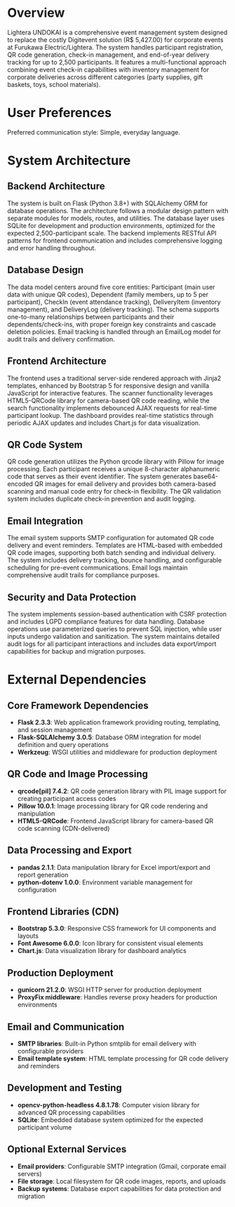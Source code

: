 # Overview

Lightera UNDOKAI is a comprehensive event management system designed to replace the costly Digitevent solution (R$ 5,427.00) for corporate events at Furukawa Electric/Lightera. The system handles participant registration, QR code generation, check-in management, and end-of-year delivery tracking for up to 2,500 participants. It features a multi-functional approach combining event check-in capabilities with inventory management for corporate deliveries across different categories (party supplies, gift baskets, toys, school materials).

# User Preferences

Preferred communication style: Simple, everyday language.

# System Architecture

## Backend Architecture
The system is built on Flask (Python 3.8+) with SQLAlchemy ORM for database operations. The architecture follows a modular design pattern with separate modules for models, routes, and utilities. The database layer uses SQLite for development and production environments, optimized for the expected 2,500-participant scale. The backend implements RESTful API patterns for frontend communication and includes comprehensive logging and error handling throughout.

## Database Design
The data model centers around five core entities: Participant (main user data with unique QR codes), Dependent (family members, up to 5 per participant), CheckIn (event attendance tracking), DeliveryItem (inventory management), and DeliveryLog (delivery tracking). The schema supports one-to-many relationships between participants and their dependents/check-ins, with proper foreign key constraints and cascade deletion policies. Email tracking is handled through an EmailLog model for audit trails and delivery confirmation.

## Frontend Architecture
The frontend uses a traditional server-side rendered approach with Jinja2 templates, enhanced by Bootstrap 5 for responsive design and vanilla JavaScript for interactive features. The scanner functionality leverages HTML5-QRCode library for camera-based QR code reading, while the search functionality implements debounced AJAX requests for real-time participant lookup. The dashboard provides real-time statistics through periodic AJAX updates and includes Chart.js for data visualization.

## QR Code System
QR code generation utilizes the Python qrcode library with Pillow for image processing. Each participant receives a unique 8-character alphanumeric code that serves as their event identifier. The system generates base64-encoded QR images for email delivery and provides both camera-based scanning and manual code entry for check-in flexibility. The QR validation system includes duplicate check-in prevention and audit logging.

## Email Integration
The email system supports SMTP configuration for automated QR code delivery and event reminders. Templates are HTML-based with embedded QR code images, supporting both batch sending and individual delivery. The system includes delivery tracking, bounce handling, and configurable scheduling for pre-event communications. Email logs maintain comprehensive audit trails for compliance purposes.

## Security and Data Protection
The system implements session-based authentication with CSRF protection and includes LGPD compliance features for data handling. Database operations use parameterized queries to prevent SQL injection, while user inputs undergo validation and sanitization. The system maintains detailed audit logs for all participant interactions and includes data export/import capabilities for backup and migration purposes.

# External Dependencies

## Core Framework Dependencies
- **Flask 2.3.3**: Web application framework providing routing, templating, and session management
- **Flask-SQLAlchemy 3.0.5**: Database ORM integration for model definition and query operations
- **Werkzeug**: WSGI utilities and middleware for production deployment

## QR Code and Image Processing
- **qrcode[pil] 7.4.2**: QR code generation library with PIL image support for creating participant access codes
- **Pillow 10.0.1**: Image processing library for QR code rendering and manipulation
- **HTML5-QRCode**: Frontend JavaScript library for camera-based QR code scanning (CDN-delivered)

## Data Processing and Export
- **pandas 2.1.1**: Data manipulation library for Excel import/export and report generation
- **python-dotenv 1.0.0**: Environment variable management for configuration

## Frontend Libraries (CDN)
- **Bootstrap 5.3.0**: Responsive CSS framework for UI components and layouts
- **Font Awesome 6.0.0**: Icon library for consistent visual elements
- **Chart.js**: Data visualization library for dashboard analytics

## Production Deployment
- **gunicorn 21.2.0**: WSGI HTTP server for production deployment
- **ProxyFix middleware**: Handles reverse proxy headers for production environments

## Email and Communication
- **SMTP libraries**: Built-in Python smtplib for email delivery with configurable providers
- **Email template system**: HTML template processing for QR code delivery and reminders

## Development and Testing
- **opencv-python-headless 4.8.1.78**: Computer vision library for advanced QR processing capabilities
- **SQLite**: Embedded database system optimized for the expected participant volume

## Optional External Services
- **Email providers**: Configurable SMTP integration (Gmail, corporate email servers)
- **File storage**: Local filesystem for QR code images, reports, and uploads
- **Backup systems**: Database export capabilities for data protection and migration